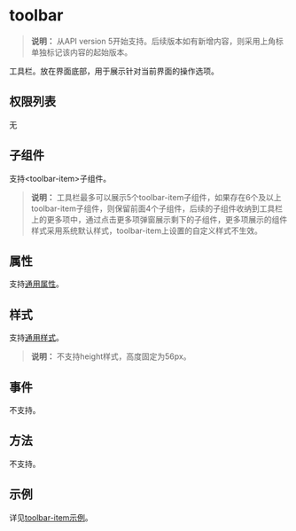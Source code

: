 # toolbar

>  **说明：**
> 从API version 5开始支持。后续版本如有新增内容，则采用上角标单独标记该内容的起始版本。

工具栏。放在界面底部，用于展示针对当前界面的操作选项。


## 权限列表

无


## 子组件

支持&lt;toolbar-item&gt;子组件。

>  **说明：**
> 工具栏最多可以展示5个toolbar-item子组件，如果存在6个及以上toolbar-item子组件，则保留前面4个子组件，后续的子组件收纳到工具栏上的更多项中，通过点击更多项弹窗展示剩下的子组件，更多项展示的组件样式采用系统默认样式，toolbar-item上设置的自定义样式不生效。


## 属性

支持[通用属性](../arkui-js/js-components-common-attributes.md)。


## 样式

支持[通用样式](../arkui-js/js-components-common-styles.md)。

>  **说明：**
> 不支持height样式，高度固定为56px。


## 事件

不支持。


## 方法

不支持。


## 示例

详见[toolbar-item示例](../arkui-js/js-components-basic-toolbar-item.md)。
